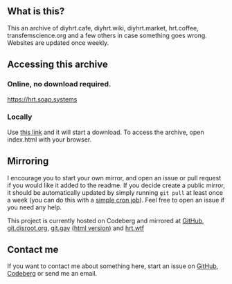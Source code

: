 ## What is this?
This an archive of diyhrt.cafe, diyhrt.wiki, diyhrt.market, hrt.coffee, transfemscience.org and a few others in case something goes wrong. Websites are updated once weekly.

## Accessing this archive
### Online, no download required.
https://hrt.soap.systems

### Locally
Use [this link](https://codeberg.org/diyhrt/pages/archive/main.zip) and it will start a download. To access the archive, open index.html with your browser.

## Mirroring

I encourage you to start your own mirror, and open an issue or pull request if you would like it added to the readme. If you decide create a public mirror, it should be automatically updated by simply running `git pull` at least once a week (you can do this with a [simple cron job](https://stackoverflow.com/a/69553820)). Feel free to open an issue if you need any help.

This project is currently hosted on Codeberg and mirrored at [GitHub](https://soapingtime.github.io/diyhrt), [git.disroot.org](https://git.disroot.org/diyhrt/mirrors), [git.gay](https://git.gay/hrt/pages) [(html version)](https://hrt.pages.gay/) and [hrt.wtf](https://hrt.wtf)

## Contact me
If you want to contact me about something here, start an issue on [GitHub](https://github.com/soapingtime/diyhrt/issues), [Codeberg](https://codeberg.org/diyhrt/pages/issues) or send me an email.
